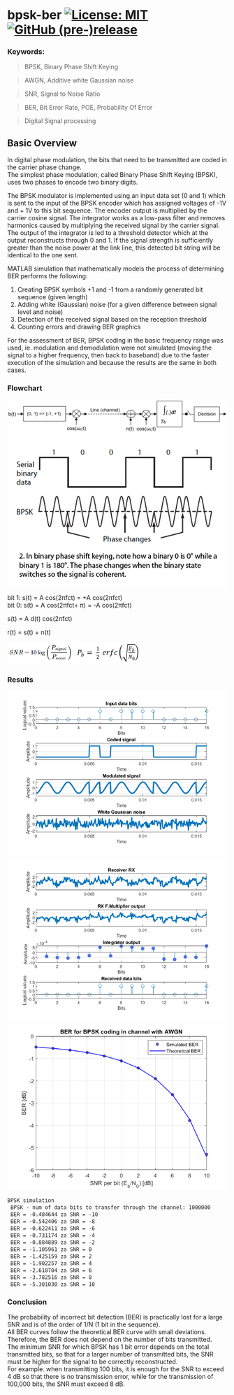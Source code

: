 # bpsk-ber [![License: MIT](https://img.shields.io/badge/License-MIT-blue.svg)](https://github.com/etfovac/bpsk-ber/blob/master/LICENSE) [![GitHub (pre-)release](https://img.shields.io/badge/release-1.0-yellow.svg)](https://github.com/etfovac/bpsk-ber/releases/tag/v1.0)

### Keywords:

> BPSK,	Binary Phase Shift Keying

> AWGN, Additive white Gaussian noise	 

> SNR, Signal to Noise Ratio

> BER,	Bit Error Rate, POE, Probability Of Error

> Digital Signal processing


## Basic Overview
In digital phase modulation, the bits that need to be transmitted are coded in the carrier phase change.  
The simplest phase modulation, called Binary Phase Shift Keying (BPSK), uses two phases to encode two binary digits.  

The BPSK modulator is implemented using an input data set (0 and 1) which is sent to the input of the BPSK encoder which has assigned voltages of -1V and + 1V to this bit sequence. The encoder output is multiplied by the carrier cosine signal.
The integrator works as a low-pass filter and removes harmonics caused by multiplying the received signal by the carrier signal. The output of the integrator is led to a threshold detector which at the output reconstructs through 0 and 1.
If the signal strength is sufficiently greater than the noise power at the link line, this detected bit string will be identical to the one sent.  

MATLAB simulation that mathematically models the process of determining BER performs the following:
1. Creating BPSK symbols +1 and -1 from a randomly generated bit sequence (given length)
2. Adding white (Gaussian) noise (for a given difference between signal level and noise)
3. Detection of the received signal based on the reception threshold
4. Counting errors and drawing BER graphics

For the assessment of BER, BPSK coding in the basic frequency range was used, ie. modulation and demodulation were not simulated (moving the signal to a higher frequency, then back to baseband) due to the faster execution of the simulation and because the results are the same in both cases.




### Flowchart
<img src="https://github.com/etfovac/bpsk-ber/blob/master/graphics/bpsk_system.png" alt="bpsk_system">  
<img src="https://github.com/etfovac/bpsk-ber/blob/master/graphics/bpsk_signal.png" alt="bpsk_signal">  

bit 1: 	s(t) = A cos(2πfct)    = +A cos(2πfct)   
bit 0: 	s(t) = A cos(2πfct+ π) = -A cos(2πfct)   

s(t) =  A d(t) cos(2πfct)   

r(t) = s(t) + n(t)   

<img src="https://github.com/etfovac/bpsk-ber/blob/master/graphics/bpsk_snr_formula.png" alt="bpsk_snr_formula" width="150" height="50">  
<img src="https://github.com/etfovac/bpsk-ber/blob/master/graphics/bpsk_ber_formula.png" alt="bpsk_ber_formula" width="150" height="50">

### Results
<img src="https://github.com/etfovac/bpsk-ber/blob/master/graphics/bpsk_system_fig1.png" alt="bpsk_system_fig1">  
<img src="https://github.com/etfovac/bpsk-ber/blob/master/graphics/bpsk_system_fig2.png" alt="bpsk_system_fig2">  
<img src="https://github.com/etfovac/bpsk-ber/blob/master/graphics/bpsk_ber_fig1.png" alt="bpsk_ber_fig1">  

```  
BPSK simulation  
 BPSK - num of data bits to transfer through the channel: 1000000  
 BER = -0.484644 za SNR = -10  
 BER = -0.542406 za SNR = -8  
 BER = -0.622411 za SNR = -6  
 BER = -0.731174 za SNR = -4  
 BER = -0.884889 za SNR = -2  
 BER = -1.105961 za SNR = 0  
 BER = -1.425159 za SNR = 2  
 BER = -1.902257 za SNR = 4  
 BER = -2.618704 za SNR = 6  
 BER = -3.782516 za SNR = 8  
 BER = -5.301030 za SNR = 10  
``` 
### Conclusion
The probability of incorrect bit detection (BER) is practically lost for a large SNR and is of the order of 1/N (1 bit in the sequence).  
All BER curves follow the theoretical BER curve with small deviations.  
Therefore, the BER does not depend on the number of bits transmitted.  
The minimum SNR for which BPSK has 1 bit error depends on the total transmitted bits, so that for a larger number of transmitted bits, the SNR must be higher for the signal to be correctly reconstructed.  
For example. when transmitting 100 bits, it is enough for the SNR to exceed 4 dB so that there is no transmission error, while for the transmission of 100,000 bits, the SNR must exceed 8 dB.  
